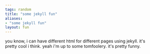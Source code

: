 ```yaml
---
tags: random 
title: "some jekyll fun"
aliases:
- "some jekyll fun"
layout: fun
---
```


you know, i can have different html for different pages using jekyll. it's pretty cool i think. yeah i'm up to some tomfoolery. it's pretty funny.